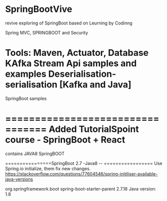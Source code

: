 # SpringBootVive 

revive exploring of SpringBoot based on Leurning by Codinng

Spring MVC, SPRINGBOOT and Security



Tools: Maven, Actuator, Database
KAfka
Stream Api
samples and examples
Deserialisation-serialisation [Kafka and Java]
=================================

SpringBoot samples

=================================
Added TutorialSpoint course  - SpringBoot + React
=================================
contains JAVA8 SpringBOOT

================SpringBoot 2.7 -Java8 -- =================
Use Spring.io initialize, them fix new changes.
https://stackoverflow.com/questions/77604546/spring-initiliser-available-java-versions

<parent>
    <groupId>org.springframework.boot</groupId>
    <artifactId>spring-boot-starter-parent</artifactId>
    <version>2.7.18</version>
    <relativePath/>
</parent>
Java version:
<properties>
    <java.version>1.8</java.version>
</properties>
